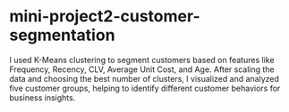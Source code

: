 # mini-project2-customer-segmentation
I used K-Means clustering to segment customers based on features like Frequency, Recency, CLV, Average Unit Cost, and Age. After scaling the data and choosing the best number of clusters, I visualized and analyzed five customer groups, helping to identify different customer behaviors for business insights.
